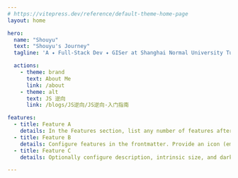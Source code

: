 ```yaml
---
# https://vitepress.dev/reference/default-theme-home-page
layout: home

hero:
  name: "Shouyu"
  text: "Shouyu's Journey"
  tagline: 'A ✦ Full-Stack Dev ✦ GISer at Shanghai Normal University Turning caffeine into code since 2023.'

  actions:
    - theme: brand
      text: About Me
      link: /about
    - theme: alt
      text: JS 逆向
      link: /blogs/JS逆向/JS逆向-入门指南

features:
  - title: Feature A
    details: In the Features section, list any number of features after the Hero section.
  - title: Feature B
    details: Configure features in the frontmatter. Provide an icon (emoji or image) for each feature. 
  - title: Feature C
    details: Optionally configure description, intrinsic size, and dark/light theme appearances.

---
```


